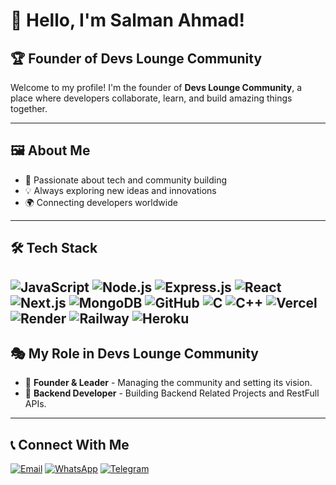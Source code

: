 # 👋 Hello, I'm Salman Ahmad!

## 🏆 Founder of Devs Lounge Community

Welcome to my profile! I'm the founder of **Devs Lounge Community**, a place where developers collaborate, learn, and build amazing things together.

---

## 🖼️ About Me

- 🚀 Passionate about tech and community building
- 💡 Always exploring new ideas and innovations
- 🌍 Connecting developers worldwide

---

## 🛠 Tech Stack

![JavaScript](https://img.shields.io/badge/JavaScript-F7DF1E?style=for-the-badge&logo=javascript&logoColor=black)
![Node.js](https://img.shields.io/badge/Node.js-339933?style=for-the-badge&logo=node.js&logoColor=white)
![Express.js](https://img.shields.io/badge/Express.js-000000?style=for-the-badge&logo=express&logoColor=white)
![React](https://img.shields.io/badge/React-61DAFB?style=for-the-badge&logo=react&logoColor=black)
![Next.js](https://img.shields.io/badge/Next.js-000000?style=for-the-badge&logo=next.js&logoColor=white)
![MongoDB](https://img.shields.io/badge/MongoDB-4EA94B?style=for-the-badge&logo=mongodb&logoColor=white)
![GitHub](https://img.shields.io/badge/GitHub-181717?style=for-the-badge&logo=github&logoColor=white)
![C](https://img.shields.io/badge/C-00599C?style=for-the-badge&logo=c&logoColor=white)
![C++](https://img.shields.io/badge/C++-00599C?style=for-the-badge&logo=c%2B%2B&logoColor=white)
![Vercel](https://img.shields.io/badge/Vercel-000000?style=for-the-badge&logo=vercel&logoColor=white)
![Render](https://img.shields.io/badge/Render-46E3B7?style=for-the-badge&logo=render&logoColor=white)
![Railway](https://img.shields.io/badge/Railway-0B0D0E?style=for-the-badge&logo=railway&logoColor=white)
![Heroku](https://img.shields.io/badge/Heroku-430098?style=for-the-badge&logo=heroku&logoColor=white)
---

## 🎭 My Role in Devs Lounge Community

- 👑 **Founder & Leader** - Managing the community and setting its vision.
- 🔧 **Backend Developer** - Building Backend Related Projects and RestFull APIs.

---

## 📞 Connect With Me
[![Email](https://img.shields.io/badge/Email-D14836?style=for-the-badge&logo=gmail&logoColor=white)](mailto:salmansheikh2500@gmail.com)
[![WhatsApp](https://img.shields.io/badge/WhatsApp-25D366?style=for-the-badge&logo=whatsapp&logoColor=white)](https://wa.me/923184070915)
[![Telegram](https://img.shields.io/badge/Telegram-2CA5E0?style=for-the-badge&logo=telegram&logoColor=white)](https://t.me/ahmmikun)



